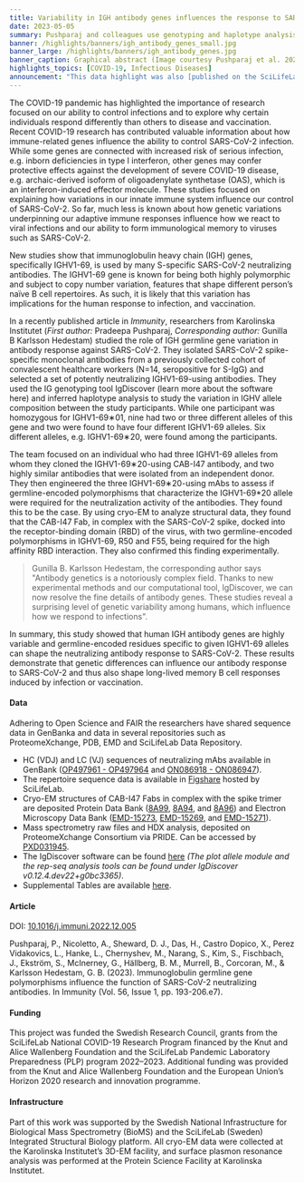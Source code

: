 ```yaml
---
title: Variability in IGH antibody genes influences the response to SARS-CoV-2
date: 2023-05-05
summary: Pushparaj and colleagues use genotyping and haplotype analysis to show high genetic diversity in IGH genes among humans, which may influence our response to infections. Data, and IgDiscover software shared.
banner: /highlights/banners/igh_antibody_genes_small.jpg
banner_large: /highlights/banners/igh_antibody_genes.jpg
banner_caption: Graphical abstract (Image courtesy Pushparaj et al. 2023)
highlights_topics: [COVID-19, Infectious Diseases]
announcement: "This data highlight was also [published on the SciLifeLab Data Platform](https://data.scilifelab.se/highlights/igh_antibody_genes/), as the work described in this highlight constitutes data-driven life science. The Platform is a hub for data-driven life science in Sweden, containing multiple relevant resources, tools, and services. It includes information on multiple subjects, including infectious diseases, please check out the [Data Platform](https://data.scilifelab.se/) for more."
---
```


The COVID-19 pandemic has highlighted the importance of research focused on our ability to control infections and to explore why certain individuals respond differently than others to disease and vaccination. Recent COVID-19 research has contributed valuable information about how immune-related genes influence the ability to control SARS-CoV-2 infection. While some genes are connected with increased risk of serious infection, e.g. inborn deficiencies in type I interferon, other genes may confer protective effects against the development of severe COVID-19 disease, e.g. archaic-derived isoform of oligoadenylate synthetase (OAS), which is an interferon-induced effector molecule. These studies focused on explaining how variations in our innate immune system influence our control of SARS-CoV-2. So far, much less is known about how genetic variations underpinning our adaptive immune responses influence how we react to viral infections and our ability to form immunological memory to viruses such as SARS-CoV-2.

New studies show that immunoglobulin heavy chain (IGH) genes, specifically IGHV1-69, is used by many S-specific SARS-CoV-2 neutralizing antibodies. The IGHV1-69 gene is known for being both highly polymorphic and subject to copy number variation, features that shape different person’s naïve B cell repertoires. As such, it is likely that this variation has implications for the human response to infection, and vaccination.

In a recently published article in _Immunity_, researchers from Karolinska Institutet (_First author:_ Pradeepa Pushparaj, _Corresponding author:_ Gunilla B Karlsson Hedestam) studied the role of IGH germline gene variation in antibody response against SARS-CoV-2. They isolated SARS-CoV-2 spike-specific monoclonal antibodies from a previously collected cohort of convalescent healthcare workers (N=14, seropositive for S-IgG) and selected a set of potently neutralizing IGHV1-69-using antibodies. They used the IG genotyping tool IgDiscover (learn more about the software here) and inferred haplotype analysis to study the variation in IGHV allele composition between the study participants. While one participant was homozygous for IGHV1-69∗01, nine had two or three different alleles of this gene and two were found to have four different IGHV1-69 alleles. Six different alleles, e.g. IGHV1-69∗20, were found among the participants.

The team focused on an individual who had three IGHV1-69 alleles from whom they cloned the IGHV1-69∗20-using CAB-I47 antibody, and two highly similar antibodies that were isolated from an independent donor. They then engineered the three IGHV1-69∗20-using mAbs to assess if germline-encoded polymorphisms that characterize the IGHV1-69*20 allele were required for the neutralization activity of the antibodies. They found this to be the case. By using cryo-EM to analyze structural data, they found that the CAB-I47 Fab, in complex with the SARS-CoV-2 spike, docked into the receptor-binding domain (RBD) of the virus, with two germline-encoded polymorphisms in IGHV1-69, R50 and F55, being required for the high affinity RBD interaction. They also confirmed this finding experimentally.

>Gunilla B. Karlsson Hedestam, the corresponding author says "Antibody genetics is a notoriously complex field. Thanks to new experimental methods and our computational tool, IgDiscover, we can now resolve the fine details of antibody genes. These studies reveal a surprising level of genetic variability among humans, which influence how we respond to infections".

In summary, this study showed that human IGH antibody genes are highly variable and germline-encoded residues specific to given IGHV1-69 alleles can shape the neutralizing antibody response to SARS-CoV-2. These results demonstrate that genetic differences can influence our antibody response to SARS-CoV-2 and thus also shape long-lived memory B cell responses induced by infection or vaccination.

#### Data

Adhering to Open Science and FAIR the researchers have shared sequence data in GenBanka and data in several repositories such as ProteomeXchange, PDB, EMD and SciLifeLab Data Repository.

* HC (VDJ) and LC (VJ) sequences of neutralizing mAbs available in GenBank ([OP497961 - OP497964](https://www.ncbi.nlm.nih.gov/nuccore/?term=OP497961%3AOP497964%5Bpacc%5D) and [ON086918 - ON086947](https://www.ncbi.nlm.nih.gov/nuccore/?term=ON086918%3AON086947%5Bpacc%5D)).
* The repertoire sequence data is available in [Figshare](http://doi.org/10.17044/scilifelab.19317512) hosted by SciLifeLab.
* Cryo-EM structures of CAB-I47 Fabs in complex with the spike trimer are deposited Protein Data Bank ([8A99](https://www.rcsb.org/structure/unreleased/8A99), [8A94](https://www.rcsb.org/structure/8A94), and [8A96](https://www.rcsb.org/structure/8A96)) and Electron Microscopy Data Bank ([EMD-15273](https://www.ebi.ac.uk/emdb/EMD-15273), [EMD-15269](https://www.ebi.ac.uk/emdb/EMD-15269), and [EMD-15271](https://www.ebi.ac.uk/emdb/EMD-15271)).
* Mass spectrometry raw files and HDX analysis, deposited on ProteomeXchange Consortium via PRIDE. Can be accessed by [PXD031945](https://proteomecentral.proteomexchange.org/cgi/GetDataset?ID=PXD031945).
* The IgDiscover software can be found [here](http://docs.igdiscover.se/en/stable/) _(The plot allele module and the rep-seq analysis tools can be found under IgDiscover v0.12.4.dev22+g0bc3365)_.
* Supplemental Tables are available [here](https://doi.org/10.17632/mg7p5msrfs.1).

#### Article

DOI: [10.1016/j.immuni.2022.12.005](https://doi.org/10.1016/j.immuni.2022.12.005)

Pushparaj, P., Nicoletto, A., Sheward, D. J., Das, H., Castro Dopico, X., Perez Vidakovics, L., Hanke, L., Chernyshev, M., Narang, S., Kim, S., Fischbach, J., Ekström, S., McInerney, G., Hällberg, B. M., Murrell, B., Corcoran, M., & Karlsson Hedestam, G. B. (2023). Immunoglobulin germline gene polymorphisms influence the function of SARS-CoV-2 neutralizing antibodies. In Immunity (Vol. 56, Issue 1, pp. 193-206.e7).

#### Funding

This project was funded the Swedish Research Council, grants from the SciLifeLab National COVID-19 Research Program financed by the Knut and Alice Wallenberg Foundation and the SciLifeLab Pandemic Laboratory Preparedness (PLP) program 2022–2023. Additional funding was provided from the Knut and Alice Wallenberg Foundation and the European Union’s Horizon 2020 research and innovation programme.

#### Infrastructure

Part of this work was supported by the Swedish National Infrastructure for Biological Mass Spectrometry (BioMS) and the SciLifeLab (Sweden) Integrated Structural Biology platform. All cryo-EM data were collected at the Karolinska Institutet’s 3D-EM facility, and surface plasmon resonance analysis was performed at the Protein Science Facility at Karolinska Institutet.
